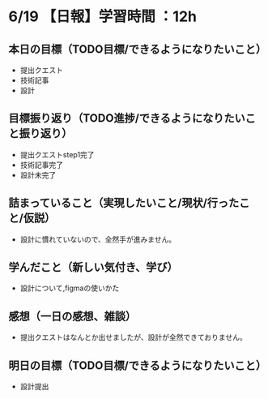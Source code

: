 # 6/19 【日報】学習時間 ：12h
## 本日の目標（TODO目標/できるようになりたいこと）
- 提出クエスト
- 技術記事
- 設計
## 目標振り返り（TODO進捗/できるようになりたいこと振り返り）
- 提出クエストstep1完了
- 技術記事完了
- 設計未完了
## 詰まっていること（実現したいこと/現状/行ったこと/仮説）
- 設計に慣れていないので、全然手が進みません。
## 学んだこと（新しい気付き、学び）
- 設計について,figmaの使いかた
## 感想（一日の感想、雑談）
- 提出クエストはなんとか出せましたが、設計が全然できておりません。
## 明日の目標（TODO目標/できるようになりたいこと）
- 設計提出
